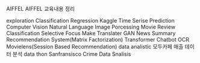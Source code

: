 AIFFEL
AIFFEL 교육내용 정리

exploration
Classification
Regression
Kaggle
Time Serise Prediction
Computer Vision
Natural Language
Image Porcessing
Movie Review Classification
Selective Focus
Make Translater
GAN
News Summary
Recommendation System(Matrix Factorization)
Transformer Chatbot
OCR
Movielens(Session Based Recommendation)
data analistic
모두카페 매출 데이터 분석
data thon
Sanfransisco Crime Data Snalisis
